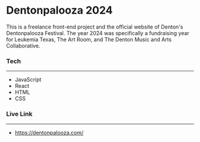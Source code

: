 # **Dentonpalooza 2024**

This is a freelance front-end project and the official website of Denton's Dentonpalooza Festival. The year 2024 was specifically a fundraising year for Leukemia Texas, The Art Room, and The Denton Music and Arts Collaborative.

### **Tech**
---

- JavaScript
- React
- HTML
- CSS


### **Live Link**
---

- https://dentonpalooza.com/
